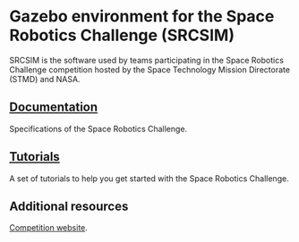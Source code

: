 # Gazebo environment for the Space Robotics Challenge (SRCSIM)

SRCSIM is the software used by teams participating in the Space Robotics
Challenge competition hosted by the Space Technology Mission Directorate (STMD)
and NASA.

## [Documentation](https://bitbucket.org/osrf/ariac/wiki/documentation)
Specifications of the Space Robotics Challenge.

## [Tutorials](https://bitbucket.org/osrf/ariac/wiki/tutorials)
A set of tutorials to help you get started with the Space Robotics Challenge.

## Additional resources
[Competition website](http://robotagility.wixsite.com/competition).
